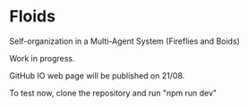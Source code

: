 # Floids
Self-organization in a Multi-Agent System (Fireflies and Boids)

Work in progress.

GitHub IO web page will be published on 21/08.

To test now, clone the repository and run "npm run dev"
